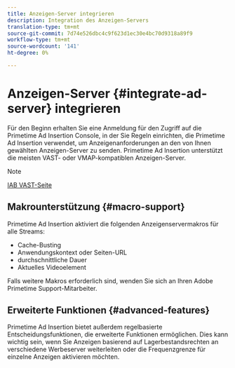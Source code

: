 ```yaml
---
title: Anzeigen-Server integrieren
description: Integration des Anzeigen-Servers
translation-type: tm+mt
source-git-commit: 7d74e526dbc4c9f623d1ec30e4bc70d9318a89f9
workflow-type: tm+mt
source-wordcount: '141'
ht-degree: 0%

---
```



# Anzeigen-Server {#integrate-ad-server} integrieren

Für den Beginn erhalten Sie eine Anmeldung für den Zugriff auf die Primetime Ad Insertion Console, in der Sie Regeln einrichten, die Primetime Ad Insertion verwendet, um Anzeigenanforderungen an den von Ihnen gewählten Anzeigen-Server zu senden. Primetime Ad Insertion unterstützt die meisten VAST- oder VMAP-kompatiblen Anzeigen-Server.

>[!NOTE]
>
>[IAB VAST-Seite](https://www.iab.com/guidelines/digital-video-ad-serving-template-vast)

## Makrounterstützung {#macro-support}

Primetime Ad Insertion aktiviert die folgenden Anzeigenservermakros für alle Streams:

* Cache-Busting
* Anwendungskontext oder Seiten-URL
* durchschnittliche Dauer
* Aktuelles Videoelement

<!--For technical information regarding specific ad servers or ad macros, see [Supported ad servers and macros](supported-ad-servers-and-macros.md).-->

Falls weitere Makros erforderlich sind, wenden Sie sich an Ihren Adobe Primetime Support-Mitarbeiter.

## Erweiterte Funktionen {#advanced-features}

Primetime Ad Insertion bietet außerdem regelbasierte Entscheidungsfunktionen, die erweiterte Funktionen ermöglichen. Dies kann wichtig sein, wenn Sie Anzeigen basierend auf Lagerbestandsrechten an verschiedene Werbeserver weiterleiten oder die Frequenzgrenze für einzelne Anzeigen aktivieren möchten. <!--For more information, see [Advanced Features](route-ads-based-on-rules.md).-->
